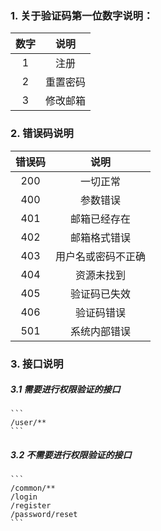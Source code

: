 ### 1. 关于验证码第一位数字说明：

|数字|说明|
|:---:|:---:|
|1|注册|
|2|重置密码|
|3|修改邮箱|

### 2. 错误码说明

|错误码|说明|
|:---:|:---:|
|200|一切正常|
|400|参数错误|
|401|邮箱已经存在|
|402|邮箱格式错误|
|403|用户名或密码不正确|
|404|资源未找到|
|405|验证码已失效|
|406|验证码错误|
|501|系统内部错误|

### 3. 接口说明

##### 3.1 需要进行权限验证的接口

    ```
    /user/**
    ```

##### 3.2 不需要进行权限验证的接口

    ```
    /common/**
    /login
    /register
    /password/reset
    ```